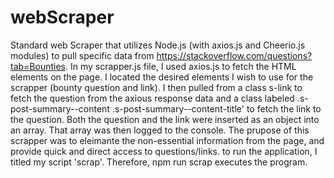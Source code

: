 # webScraper
Standard web Scraper that utilizes Node.js (with axios.js and Cheerio.js modules) to pull specific data from https://stackoverflow.com/questions?tab=Bounties.  In my scrapper.js file, I used axios.js to fetch the HTML elements on the page. I located the desired elements I wish to use for the scrapper (bounty question and link). I then pulled from a class s-link to fetch the question from the axious response data and a class labeled .s-post-summary--content .s-post-summary--content-title' to fetch the link to the question. Both the question and the link were inserted as an object into an array. That array was then logged to the console. The prupose of this scrapper was to eleimante the non-essential information from the page, and provide quick and direct access to questions/links. to run the application, I titled my script 'scrap'. Therefore, npm run scrap executes the program.
